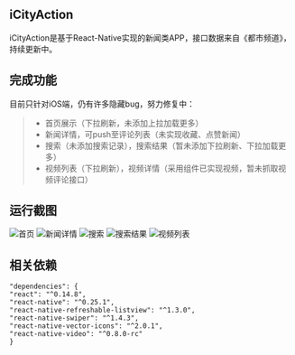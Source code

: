 ## iCityAction
iCityAction是基于React-Native实现的新闻类APP，接口数据来自《都市频道》，持续更新中。
## 完成功能
目前只针对iOS端，仍有许多隐藏bug，努力修复中：
>* 首页展示（下拉刷新，未添加上拉加载更多）
>* 新闻详情，可push至评论列表（未实现收藏、点赞新闻）
>* 搜索（未添加搜索记录），搜索结果（暂未添加下拉刷新、下拉加载更多）
>* 视频列表（下拉刷新），视频详情（采用组件已实现视频，暂未抓取视频评论接口）

## 运行截图
![首页](https://github.com/ljunb/react-native-iCityAction/blob/master/screenshot/main.png)
![新闻详情](https://github.com/ljunb/react-native-iCityAction/blob/master/screenshot/detail.png)
![搜索](https://github.com/ljunb/react-native-iCityAction/blob/master/screenshot/search.png)
![搜索结果](https://github.com/ljunb/react-native-iCityAction/blob/master/screenshot/search_result.png)
![视频列表](https://github.com/ljunb/react-native-iCityAction/blob/master/screenshot/video.png)

## 相关依赖
```
"dependencies": {
"react": "^0.14.8",
"react-native": "^0.25.1",
"react-native-refreshable-listview": "^1.3.0",
"react-native-swiper": "^1.4.3",
"react-native-vector-icons": "^2.0.1",
"react-native-video": "^0.8.0-rc"
}
```
